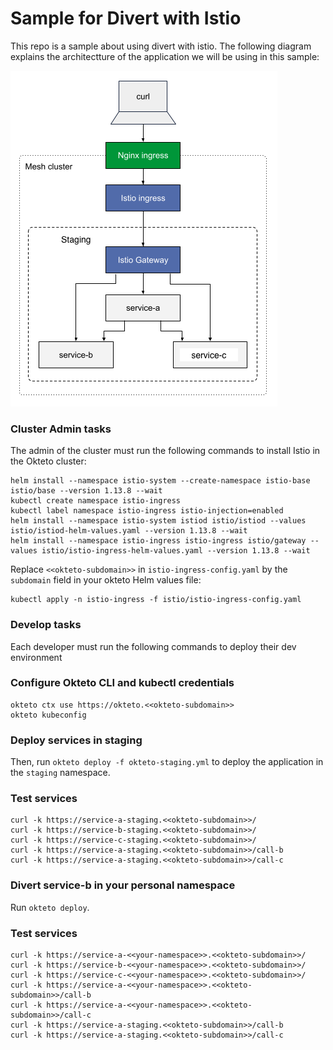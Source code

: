# Sample for Divert with Istio
This repo is a sample about using divert with istio.
The following diagram explains the architectture of the application we will be using in this sample:

![sample-app](images/sample-app.png)

### Cluster Admin tasks

The admin of the cluster must run the following commands to install Istio in the Okteto cluster:

```
helm install --namespace istio-system --create-namespace istio-base istio/base --version 1.13.8 --wait
kubectl create namespace istio-ingress
kubectl label namespace istio-ingress istio-injection=enabled
helm install --namespace istio-system istiod istio/istiod --values istio/istiod-helm-values.yaml --version 1.13.8 --wait
helm install --namespace istio-ingress istio-ingress istio/gateway --values istio/istio-ingress-helm-values.yaml --version 1.13.8 --wait
```

Replace `<<okteto-subdomain>>` in `istio-ingress-config.yaml` by the `subdomain` field in your okteto Helm values file:

```
kubectl apply -n istio-ingress -f istio/istio-ingress-config.yaml
```

### Develop tasks

Each developer must run the following commands to deploy their dev environment

### Configure Okteto CLI and kubectl credentials

```
okteto ctx use https://okteto.<<okteto-subdomain>>
okteto kubeconfig
```

### Deploy services in staging

Then, run `okteto deploy -f okteto-staging.yml` to deploy the application in the `staging` namespace.

### Test services

```
curl -k https://service-a-staging.<<okteto-subdomain>>/
curl -k https://service-b-staging.<<okteto-subdomain>>/
curl -k https://service-c-staging.<<okteto-subdomain>>/
curl -k https://service-a-staging.<<okteto-subdomain>>/call-b
curl -k https://service-a-staging.<<okteto-subdomain>>/call-c
```

### Divert service-b in your personal namespace

Run `okteto deploy`.

### Test services

```
curl -k https://service-a-<<your-namespace>>.<<okteto-subdomain>>/
curl -k https://service-b-<<your-namespace>>.<<okteto-subdomain>>/
curl -k https://service-c-<<your-namespace>>.<<okteto-subdomain>>/
curl -k https://service-a-<<your-namespace>>.<<okteto-subdomain>>/call-b
curl -k https://service-a-<<your-namespace>>.<<okteto-subdomain>>/call-c
curl -k https://service-a-staging.<<okteto-subdomain>>/call-b
curl -k https://service-a-staging.<<okteto-subdomain>>/call-c
```
